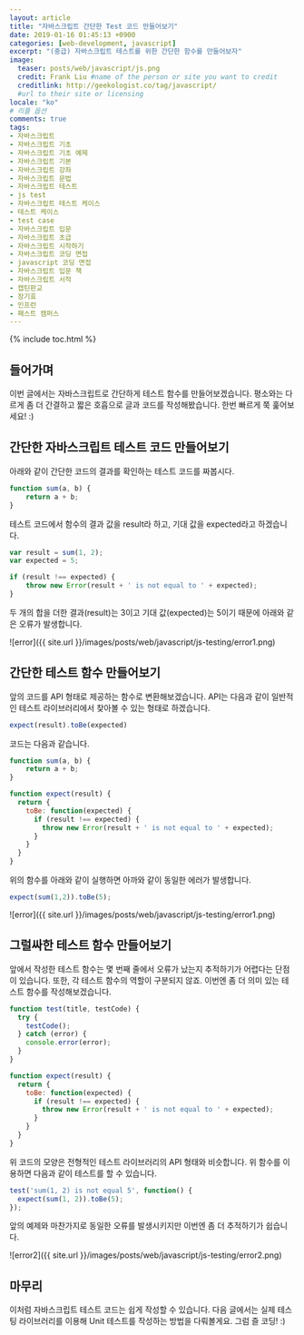 ```yaml
---
layout: article
title: "자바스크립트 간단한 Test 코드 만들어보기"
date: 2019-01-16 01:45:13 +0900
categories: [web-development, javascript]
excerpt: "(중급) 자바스크립트 테스트를 위한 간단한 함수를 만들어보자"
image:
  teaser: posts/web/javascript/js.png
  credit: Frank Liu #name of the person or site you want to credit
  creditlink: http://geekologist.co/tag/javascript/
  #url to their site or licensing
locale: "ko"
# 리플 옵션
comments: true
tags:
- 자바스크립트
- 자바스크립트 기초
- 자바스크립트 기초 예제
- 자바스크립트 기본
- 자바스크립트 강좌
- 자바스크립트 문법
- 자바스크립트 테스트
- js test
- 자바스크립트 테스트 케이스
- 테스트 케이스
- test case
- 자바스크립트 입문
- 자바스크립트 초급
- 자바스크립트 시작하기
- 자바스크립트 코딩 면접
- javascript 코딩 면접
- 자바스크립트 입문 책
- 자바스크립트 서적
- 캡틴판교
- 장기효
- 인프런
- 패스트 캠퍼스
---
```


{% include toc.html %}

<!-- ## 테스팅이란? -->

<!-- ## 자바스크립트에서 테스트가 필요한 이유? -->

## 들어가며

이번 글에서는 자바스크립트로 간단하게 테스트 함수를 만들어보겠습니다. 평소와는 다르게 좀 더 간결하고 짧은 호흡으로 글과 코드를 작성해봤습니다. 한번 빠르게 쭉 훑어보세요! :)

## 간단한 자바스크립트 테스트 코드 만들어보기

아래와 같이 간단한 코드의 결과를 확인하는 테스트 코드를 짜봅시다.

```js
function sum(a, b) {
	return a + b;
}
```

테스트 코드에서 함수의 결과 값을 result라 하고, 기대 값을 expected라고 하겠습니다.

```js
var result = sum(1, 2);
var expected = 5;

if (result !== expected) {
	throw new Error(result + ' is not equal to ' + expected);
}
```

두 개의 합을 더한 결과(result)는 3이고 기대 값(expected)는 5이기 때문에 아래와 같은 오류가 발생합니다.

![error]({{ site.url }}/images/posts/web/javascript/js-testing/error1.png)

## 간단한 테스트 함수 만들어보기

앞의 코드를 API 형태로 제공하는 함수로 변환해보겠습니다. API는 다음과 같이 일반적인 테스트 라이브러리에서 찾아볼 수 있는 형태로 하겠습니다.

```js
expect(result).toBe(expected)
```

코드는 다음과 같습니다.

```js
function sum(a, b) {
	return a + b;
}

function expect(result) {
  return {
    toBe: function(expected) {
      if (result !== expected) {
      	throw new Error(result + ' is not equal to ' + expected);
      }
    }
  }
}
```

위의 함수를 아래와 같이 실행하면 아까와 같이 동일한 에러가 발생합니다.

```js
expect(sum(1,2)).toBe(5);
```

![error]({{ site.url }}/images/posts/web/javascript/js-testing/error1.png)

## 그럴싸한 테스트 함수 만들어보기

앞에서 작성한 테스트 함수는 몇 번째 줄에서 오류가 났는지 추적하기가 어렵다는 단점이 있습니다.
또한, 각 테스트 함수의 역할이 구분되지 않죠. 이번엔 좀 더 의미 있는 테스트 함수를 작성해보겠습니다.

```js
function test(title, testCode) {
  try {
    testCode();
  } catch (error) {
    console.error(error);
  }
}

function expect(result) {
  return {
    toBe: function(expected) {
      if (result !== expected) {
      	throw new Error(result + ' is not equal to ' + expected);
      }
    }
  }
}
```

위 코드의 모양은 전형적인 테스트 라이브러리의 API 형태와 비슷합니다.
위 함수를 이용하면 다음과 같이 테스트를 할 수 있습니다.

```js
test('sum(1, 2) is not equal 5', function() {
  expect(sum(1, 2)).toBe(5);
});
```

앞의 예제와 마찬가지로 동일한 오류를 발생시키지만 이번엔 좀 더 추적하기가 쉽습니다.

![error2]({{ site.url }}/images/posts/web/javascript/js-testing/error2.png)

## 마무리

이처럼 자바스크립트 테스트 코드는 쉽게 작성할 수 있습니다. 다음 글에서는 실제 테스팅 라이브러리를 이용해 Unit 테스트를 작성하는 방법을 다뤄볼게요.
그럼 즐 코딩! :)
